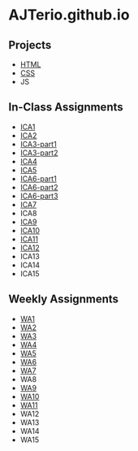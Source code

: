 # AJTerio.github.io

## Projects
- [HTML](https://ajterio.github.io/html-midterm/page5.html)
- [CSS](https://ajterio.github.io/css-project/index.html)
- JS

## In-Class Assignments
- [ICA1](https://ajterio.github.io/ica/ica1.pdf)
- [ICA2](https://ajterio.github.io/ica/ica2.pdf)
- [ICA3-part1](https://ajterio.github.io/ica/ica3a.html)
- [ICA3-part2](https://ajterio.github.io/ica/ica3-part2/index.html)
- [ICA4](https://ajterio.github.io/ica/ica4.html)
- [ICA5](https://ajterio.github.io/ica/ica5.html)
- [ICA6-part1](https://ajterio.github.io/ica/ica6/ica6-part1.html)
- [ICA6-part2](https://ajterio.github.io/ica/ica6/ica6-part2.html)
- [ICA6-part3](https://ajterio.github.io/ica/ica6/ica6-part3.html)
- [ICA7](https://ajterio.github.io/ica/ica7.html)
- ICA8
- [ICA9](https://ajterio.github.io/ica/ica9.html)
- [ICA10](https://aterio.github.io/ica/ica10.html)
- [ICA11](https://ajterio.github.io/ica/ica11.html)
- [ICA12](https://ajterio.github.io/ica/ica12.html)
- ICA13
- ICA14
- ICA15

## Weekly Assignments
- [WA1](https://ajterio.github.io/wa/wa1.html)
- [WA2](https://ajterio.github.io/wa/wa2.html)
- [WA3](https://ajterio.github.io/wa/wa3.html)
- [WA4](https://ajterio.github.io/wa/wa4.html)
- [WA5](https://ajterio.github.io/wa/wa5.html)
- [WA6](https://ajterio.github.io/wa/wa6.html)
- [WA7](https://ajterio.github.io/wa/wa7.html)
- WA8
- [WA9](https://ajterio.github.io/wa/wa9.html)
- [WA10](https://ajterio.github.io/wa/wa10.html)
- [WA11](https://ajterio.github.io/wa/wa11.html)
- WA12
- WA13
- WA14
- WA15